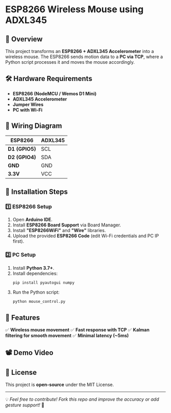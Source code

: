 # ESP8266 Wireless Mouse using ADXL345

## 🚀 Overview
This project transforms an **ESP8266 + ADXL345 Accelerometer** into a wireless mouse. The ESP8266 sends motion data to a **PC via TCP**, where a Python script processes it and moves the mouse accordingly.

## 🛠️ Hardware Requirements
- **ESP8266 (NodeMCU / Wemos D1 Mini)**
- **ADXL345 Accelerometer**
- **Jumper Wires**
- **PC with Wi-Fi**

## 📡 Wiring Diagram
| ESP8266 | ADXL345 |
|---------|--------|
| **D1 (GPIO5)** | SCL |
| **D2 (GPIO4)** | SDA |
| **GND** | GND |
| **3.3V** | VCC |

## 🔧 Installation Steps

### **1️⃣ ESP8266 Setup**
1. Open **Arduino IDE**.
2. Install **ESP8266 Board Support** via Board Manager.
3. Install **"ESP8266WiFi"** and **"Wire"** libraries.
4. Upload the provided **ESP8266 Code** (edit Wi-Fi credentials and PC IP first).

### **2️⃣ PC Setup**
1. Install **Python 3.7+**.
2. Install dependencies:
   ```sh
   pip install pyautogui numpy
   ```
3. Run the Python script:
   ```sh
   python mouse_control.py
   ```

## 🎯 Features
✅ **Wireless mouse movement**
✅ **Fast response with TCP**
✅ **Kalman filtering for smooth movement**
✅ **Minimal latency (~5ms)**

## 📽️ Demo Video






## 📜 License
This project is **open-source** under the MIT License.

---
💡 *Feel free to contribute! Fork this repo and improve the accuracy or add gesture support!* 🚀

